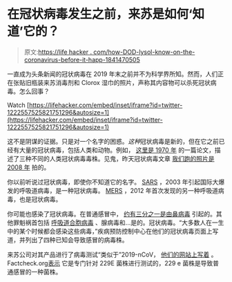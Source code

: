 # 在冠状病毒发生之前，来苏是如何‘知道’它的？

> 原文:[https://life hacker . com/how-DOD-lysol-know-on-the-coronavirus-before-it-happ-1841470505](https://lifehacker.com/how-did-lysol-know-about-the-coronavirus-before-it-happ-1841470505)

一直成为头条新闻的冠状病毒在 2019 年末之前并不为科学界所知。然而，人们正在张贴旧瓶装来苏消毒剂和 Clorox 湿巾的照片，声称其内容物可以杀死冠状病毒。怎么回事？

Watch [https://lifehacker.com/embed/inset/iframe?id=twitter-1222557525821751296&autosize=1](https://lifehacker.com/embed/inset/iframe?id=twitter-1222557525821751296&autosize=1) 

这不是阴谋的证据。只是对一个名字的困惑。*这种*冠状病毒是新的，但在它之前已经有大量的冠状病毒，包括人类和动物。例如， [这里是 1970 年](http://citeseerx.ist.psu.edu/viewdoc/download?doi=10.1.1.822.2611&rep=rep1&type=pdf) 的一篇论文，描述了三种不同的人类冠状病毒毒株。见鬼，昨天冠状病毒文章 [我们跑的照片是 2008 年](https://www.gettyimages.com/detail/news-photo/colorized-tem-the-coronaviruses-owe-their-name-to-the-the-news-photo/151032915?adppopup=true) 拍的。

你以前听说过冠状病毒，即使你不知道它的名字。 [SARS](https://www.who.int/ith/diseases/sars/en/) ，2003 年引起国际大爆发的呼吸道病毒，是一种冠状病毒。 [MERS](https://www.who.int/en/news-room/fact-sheets/detail/middle-east-respiratory-syndrome-coronavirus-(mers-cov)) ，2012 年首次发现的另一种呼吸道病毒，也是冠状病毒。

你可能也感染了冠状病毒。在普通感冒中， [约有三分之一是由鼻病毒](https://www.nih.gov/news-events/nih-research-matters/understanding-common-cold-virus) 引起的。其他罪魁祸首包括 [呼吸道合胞病毒](https://www.cdc.gov/rsv/index.html) 、腺病毒和...是的。冠状病毒。“大多数人在一生中的某个时候都会感染这些病毒，”疾病预防控制中心在他们的冠状病毒页面上写道，并列出了四种已知会导致感冒的病毒株。

来苏公司对其产品进行了病毒测试“类似于”2019-nCoV， [他们的网站上写着](https://www.lysol.com/healthy-home/understanding-coronavirus/) 。Factcheck.org[表示](https://www.factcheck.org/2020/01/no-clorox-and-lysol-didnt-already-know-about-new-coronavirus/) 它是专门针对 229E 菌株进行测试的，229 e 菌株是导致普通感冒的一种菌株。